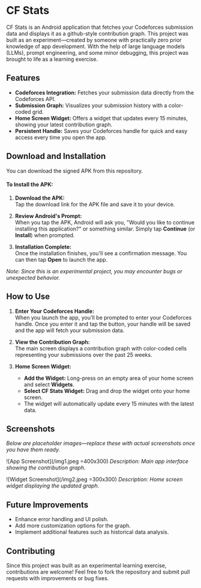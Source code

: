 # CF Stats

CF Stats is an Android application that fetches your Codeforces submission data and displays it as a github-style contribution graph. This project was built as an experiment—created by someone with practically zero prior knowledge of app development. With the help of large language models (LLMs), prompt engineering, and some minor debugging, this project was brought to life as a learning exercise.

## Features

- **Codeforces Integration:** Fetches your submission data directly from the Codeforces API.
- **Submission Graph:** Visualizes your submission history with a color-coded grid.
- **Home Screen Widget:** Offers a widget that updates every 15 minutes, showing your latest contribution graph.
- **Persistent Handle:** Saves your Codeforces handle for quick and easy access every time you open the app.


## Download and Installation

You can download the signed APK from this repository.

#### To Install the APK:

1. **Download the APK:**  
   Tap the download link for the APK file and save it to your device.

2. **Review Android's Prompt:**  
   When you tap the APK, Android will ask you, "Would you like to continue installing this application?" or something similar. Simply tap **Continue** (or **Install**) when prompted.

3. **Installation Complete:**  
   Once the installation finishes, you'll see a confirmation message. You can then tap **Open** to launch the app.

*Note: Since this is an experimental project, you may encounter bugs or unexpected behavior.*

## How to Use

1. **Enter Your Codeforces Handle:**  
   When you launch the app, you'll be prompted to enter your Codeforces handle. Once you enter it and tap the button, your handle will be saved and the app will fetch your submission data.

2. **View the Contribution Graph:**  
   The main screen displays a contribution graph with color-coded cells representing your submissions over the past 25 weeks.

3. **Home Screen Widget:**  
   - **Add the Widget:** Long-press on an empty area of your home screen and select **Widgets**.
   - **Select CF Stats Widget:** Drag and drop the widget onto your home screen.
   - The widget will automatically update every 15 minutes with the latest data.

## Screenshots

*Below are placeholder images—replace these with actual screenshots once you have them ready.*

![App Screenshot](/img1.jpeg =400x300)
*Description: Main app interface showing the contribution graph.*

![Widget Screenshot](/img2.jpeg =300x300)
*Description: Home screen widget displaying the updated graph.*

## Future Improvements

- Enhance error handling and UI polish.
- Add more customization options for the graph.
- Implement additional features such as historical data analysis.

## Contributing

Since this project was built as an experimental learning exercise, contributions are welcome! Feel free to fork the repository and submit pull requests with improvements or bug fixes.
